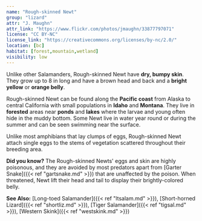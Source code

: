 ```yaml
---
name: "Rough-skinned Newt"
group: "lizard"
attr: "J. Maughn"
attr_link: "https://www.flickr.com/photos/jmaughn/33877797071"
license: "CC BY-NC"
license_link: "https://creativecommons.org/licenses/by-nc/2.0/"
location: [bc]
habitat: [forest,mountain,wetland]
visibility: low
---
```

Unlike other Salamanders, Rough-skinned Newt have **dry, bumpy skin**. They grow up to 8 in long and have a brown head and back and a **bright yellow** or **orange belly**.

Rough-skinned Newt can be found along the **Pacific coast** from Alaska to central California with small populations in **Idaho** and **Montana**. They live in **forested** areas near **ponds** and **lakes** where the larvae and young often hide in the muddy bottom. Some Newt live in water year round or during the summer and can be seen swimming near the surface.

Unlike most amphibians that lay clumps of eggs, Rough-skinned Newt attach single eggs to the stems of vegetation scattered throughout their breeding area.

**Did you know?** The Rough-skinned Newts' eggs and skin are highly poisonous, and they are avoided by most predators apart from [Garter Snake]({{< ref "gartsnake.md" >}}) that are unaffected by the poison. When threatened, Newt lift their head and tail to display their brightly-colored belly.

<!-- generated, do not edit -->
**See Also:**
[Long-toed Salamander]({{< ref "ltsalam.md" >}}),
[Short-horned Lizard]({{< ref "shortliz.md" >}}),
[Tiger Salamander]({{< ref "tigsal.md" >}}),
[Western Skink]({{< ref "westskink.md" >}})
